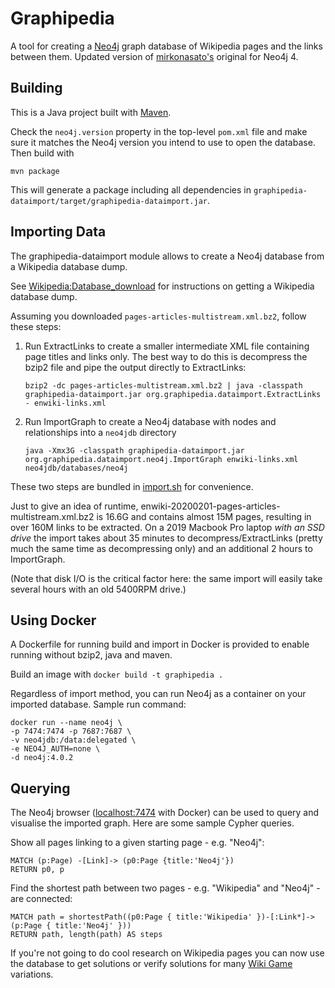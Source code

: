 Graphipedia
===========

A tool for creating a [Neo4j](http://neo4j.org) graph database of Wikipedia pages and the links between them. Updated version of [mirkonasato's](https://github.com/mirkonasato/graphipedia) original for Neo4j 4.

Building
--------

This is a Java project built with [Maven](http://maven.apache.org).

Check the `neo4j.version` property in the top-level `pom.xml` file and make sure it matches the Neo4j version
you intend to use to open the database. Then build with

    mvn package

This will generate a package including all dependencies in `graphipedia-dataimport/target/graphipedia-dataimport.jar`.

Importing Data
--------------

The graphipedia-dataimport module allows to create a Neo4j database from a Wikipedia database dump.

See [Wikipedia:Database_download](http://en.wikipedia.org/wiki/Wikipedia:Database_download)
for instructions on getting a Wikipedia database dump.

Assuming you downloaded `pages-articles-multistream.xml.bz2`, follow these steps:

1.  Run ExtractLinks to create a smaller intermediate XML file containing page titles
    and links only. The best way to do this is decompress the bzip2 file and pipe the output directly to ExtractLinks:

    `bzip2 -dc pages-articles-multistream.xml.bz2 | java -classpath graphipedia-dataimport.jar org.graphipedia.dataimport.ExtractLinks - enwiki-links.xml`

2.  Run ImportGraph to create a Neo4j database with nodes and relationships into
    a `neo4jdb` directory

    `java -Xmx3G -classpath graphipedia-dataimport.jar org.graphipedia.dataimport.neo4j.ImportGraph enwiki-links.xml neo4jdb/databases/neo4j`

These two steps are bundled in [import.sh](import.sh) for convenience.

Just to give an idea of runtime, enwiki-20200201-pages-articles-multistream.xml.bz2 is 16.6G and
contains almost 15M pages, resulting in over 160M links to be extracted. On a 2019 Macbook Pro laptop _with an SSD drive_ the import takes about 35 minutes to decompress/ExtractLinks (pretty much the same time as decompressing only) and an additional 2 hours to ImportGraph.

(Note that disk I/O is the critical factor here: the same import will easily take several hours with an old 5400RPM drive.)

Using Docker
------------

A Dockerfile for running build and import in Docker is provided to enable running without bzip2, java and maven.

Build an image with `docker build -t graphipedia .`

Regardless of import method, you can run Neo4j as a container on your imported database. Sample run command:

    docker run --name neo4j \
    -p 7474:7474 -p 7687:7687 \
    -v neo4jdb:/data:delegated \
    -e NEO4J_AUTH=none \
    -d neo4j:4.0.2

Querying
--------

The Neo4j browser ([localhost:7474](http://localhost:7474) with Docker) can be used to query and visualise the imported graph. Here are some sample Cypher queries.

Show all pages linking to a given starting page - e.g. "Neo4j":

    MATCH (p:Page) -[Link]-> (p0:Page {title:'Neo4j'})
    RETURN p0, p

Find the shortest path between two pages - e.g. "Wikipedia" and "Neo4j" - are connected:

    MATCH path = shortestPath((p0:Page { title:'Wikipedia' })-[:Link*]->(p:Page { title:'Neo4j' }))
    RETURN path, length(path) AS steps

If you're not going to do cool research on Wikipedia pages you can now use the database to get solutions or verify solutions for many [Wiki Game](https://en.wikipedia.org/wiki/Wikipedia:Wiki_Game) variations.